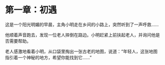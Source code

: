 # 第一章：初遇

这是一个阳光明媚的早晨，主角小明走在乡间的小路上，突然听到了一声呼救……

他顺着声音跑去，发现一位老人摔倒在路边。小明赶紧上前扶起老人，并询问他是否需要帮助。

老人感激地看着小明，从口袋里掏出一张古老的地图，说道：“年轻人，这张地图指引着一个神秘的地方，希望你能找到它……”
